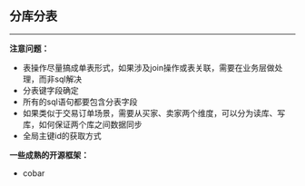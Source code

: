 ## 分库分表

---

**注意问题：**

*	表操作尽量搞成单表形式，如果涉及join操作或表关联，需要在业务层做处理，而非sql解决
*	分表键字段确定
*	所有的sql语句都要包含分表字段
*	如果类似于交易订单场景，需要从买家、卖家两个维度，可以分为读库、写库，如何保证两个库之间数据同步
*	全局主键id的获取方式


**一些成熟的开源框架：**

*	cobar
